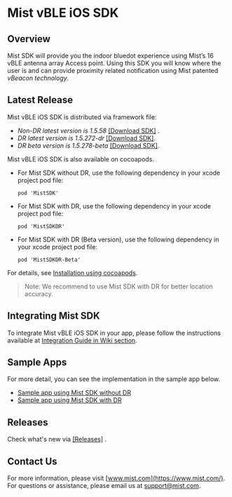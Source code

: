 # Mist vBLE iOS SDK

## Overview
Mist SDK will provide you the indoor bluedot experience using Mist’s 16 vBLE antenna array Access point. Using this SDK you will know where the user is and can provide proximity related notification using Mist patented *vBeacon technology*.

## Latest Release

Mist vBLE iOS SDK is distributed via framework file:            

- *Non-DR latest version is 1.5.58* [[Download SDK]](https://github.com/mistsys/mist-vble-ios-sdk/tree/master/Frameworks/1.5.58) .  
- *DR latest version is 1.5.272-dr* [[Download SDK]](https://github.com/mistsys/mist-vble-ios-sdk/tree/dr2/Frameworks/1.5.272-dr).  
- *DR beta version is 1.5.278-beta* [[Download SDK]](https://github.com/mistsys/mist-vble-ios-sdk/tree/dr2-beta/Frameworks/1.5.278-beta).

Mist vBLE iOS SDK is also available on cocoapods.

- For Mist SDK without DR, use the following dependency in your xcode project pod file:               

  ``` pod 'MistSDK'  ```      
  
- For Mist SDK with DR, use the following dependency in your xcode project pod file:          

   ```pod 'MistSDKDR' ```    
   
- For Mist SDK with DR (Beta version), use the following dependency in your xcode project pod file:          

   ```pod 'MistSDKDR-Beta' ``` 
   
For details, see [Installation using cocoapods](https://github.com/mistsys/mist-vble-ios-sdk/wiki#installation-using-cocoa-pods).         

> Note: We recommend to use Mist SDK with DR for better location accuracy.


## Integrating Mist SDK
To integrate Mist vBLE iOS SDK in your app, please follow the instructions available at [Integration Guide in Wiki section](https://github.com/mistsys/mist-vble-ios-sdk/wiki).  

## Sample Apps 
For more detail, you can see the implementation in the sample app below.    
* [Sample app using Mist SDK without DR](https://github.com/mistsys/mist-vble-ios-sdk/tree/master/DemoApp)    
* [Sample app using Mist SDK with DR](https://github.com/mistsys/mist-vble-ios-sdk/tree/dr2/DemoApp)      


## Releases   
Check what's new via [[Releases]](https://github.com/mistsys/mist-vble-ios-sdk/releases) .  

## Contact Us
For more information, please visit [www.mist.com](https://www.mist.com/). For questions or assistance, please email us at support@mist.com.
